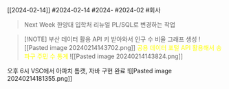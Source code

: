 [[2024-02-14]]
#2024-02-14 
#2024- 
#2024-02 
#회사
> Next Week
> 한양대 입학처 리뉴얼 PL/SQL로 변경하는 작업





> [!NOTE] 부산 데이터 활용
> API 키 받아와서 인구 수 비율 그래프 생성
> ![[Pasted image 20240214143702.png]]
> <font color="#ffff00">공용 데이터 포털 API 활용해서 송파구 주민 수 통계</font>
> ![[Pasted image 20240214143824.png]]
> 



오후 6시 
VSC에서 아파치 톰캣, 자바 구현 완료
![[Pasted image 20240214181355.png]]

